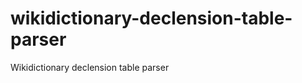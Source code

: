 wikidictionary-declension-table-parser
======================================

Wikidictionary declension table parser
